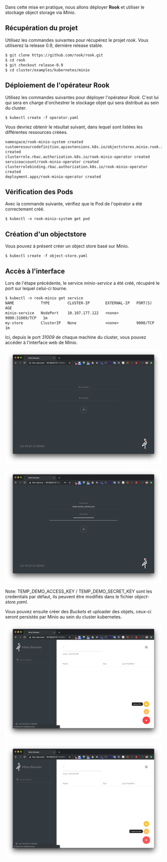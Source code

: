 Dans cette mise en pratique, nous allons déployer **Rook** et utiliser le stockage object storage via *Minio*.

## Récupération du projet

Utilisez les commandes suivantes pour récupérez le projet *rook*. Vous utiliserez la release 0.9, dernière release stable.

```
$ git clone https://github.com/rook/rook.git
$ cd rook
$ git checkout release-0.9
$ cd cluster/examples/kubernetes/minio
```

## Déploiement de l'opérateur Rook

Utilisez les commandes suivantes pour déployer l'opérateur *Rook*.
C'est lui qui sera en charge d'orchestrer le stockage objet qui sera distribué au sein du cluster.

```
$ kubectl create -f operator.yaml
```

Vous devriez obtenir le résultat suivant, dans lequel sont listées les différentes ressources créées.

```
namespace/rook-minio-system created
customresourcedefinition.apiextensions.k8s.io/objectstores.minio.rook.io created
clusterrole.rbac.authorization.k8s.io/rook-minio-operator created
serviceaccount/rook-minio-operator created
clusterrolebinding.rbac.authorization.k8s.io/rook-minio-operator created
deployment.apps/rook-minio-operator created
```

## Vérification des Pods

Avec la commande suivante, vérifiez que le Pod de l'opérator a été correctement créé.

```
$ kubectl -n rook-minio-system get pod
```

## Création d'un objectstore

Vous pouvez à présent créer un object store basé sur Minio.

```
$ kubectl create -f object-store.yaml
```

## Accès à l'interface

Lors de l'étape précédente, le service *minio-service* a été créé, récupéré le port sur lequel celui-ci tourne.

```
$ kubectl -n rook-minio get service
NAME            TYPE        CLUSTER-IP       EXTERNAL-IP   PORT(S)          AGE
minio-service   NodePort    10.107.177.122   <none>        9000:31009/TCP   1m
my-store        ClusterIP   None             <none>        9000/TCP         1m
```

Ici, depuis le port *31009* de chaque machine du cluster, vous pouvez accéder à l'interface web de Minio.

![minio](./images/minio-1.png)

![minio](./images/minio-2.png)

Note: TEMP_DEMO_ACCESS_KEY / TEMP_DEMO_SECRET_KEY sont les credentials par défaut, ils peuvent être modifiés dans le fichier *object-store.yaml*.

Vous pouvez ensuite créer des *Buckets* et uploader des objets, ceux-ci seront persistés par Minio au sein du cluster kubernetes.

![minio](./images/minio-3.png)

![minio](./images/minio-4.png)
